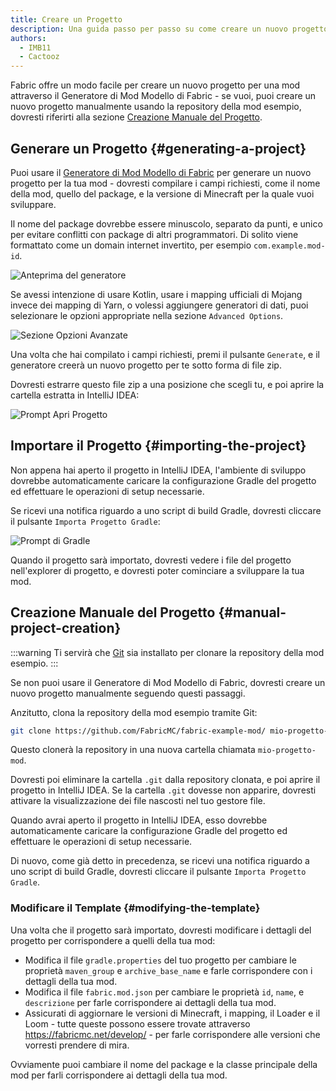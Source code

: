 ```yaml
---
title: Creare un Progetto
description: Una guida passo per passo su come creare un nuovo progetto per una mod con il generatore di mod modello di Fabric.
authors:
  - IMB11
  - Cactooz
---
```


Fabric offre un modo facile per creare un nuovo progetto per una mod attraverso il Generatore di Mod Modello di Fabric - se vuoi, puoi creare un nuovo progetto manualmente usando la repository della mod esempio, dovresti riferirti alla sezione [Creazione Manuale del Progetto](#creazione-manuale-del-progetto).

## Generare un Progetto {#generating-a-project}

Puoi usare il [Generatore di Mod Modello di Fabric](https://fabricmc.net/develop/template/) per generare un nuovo progetto per la tua mod - dovresti compilare i campi richiesti, come il nome della mod, quello del package, e la versione di Minecraft per la quale vuoi sviluppare.

Il nome del package dovrebbe essere minuscolo, separato da punti, e unico per evitare conflitti con package di altri programmatori. Di solito viene formattato come un domain internet invertito, per esempio `com.example.mod-id`.

![Anteprima del generatore](/assets/develop/getting-started/template-generator.png)

Se avessi intenzione di usare Kotlin, usare i mapping ufficiali di Mojang invece dei mapping di Yarn, o volessi aggiungere generatori di dati, puoi selezionare le opzioni appropriate nella sezione `Advanced Options`.

![Sezione Opzioni Avanzate](/assets/develop/getting-started/template-generator-advanced.png)

Una volta che hai compilato i campi richiesti, premi il pulsante `Generate`, e il generatore creerà un nuovo progetto per te sotto forma di file zip.

Dovresti estrarre questo file zip a una posizione che scegli tu, e poi aprire la cartella estratta in IntelliJ IDEA:

![Prompt Apri Progetto](/assets/develop/getting-started/open-project.png)

## Importare il Progetto {#importing-the-project}

Non appena hai aperto il progetto in IntelliJ IDEA, l'ambiente di sviluppo dovrebbe automaticamente caricare la configurazione Gradle del progetto ed effettuare le operazioni di setup necessarie.

Se ricevi una notifica riguardo a uno script di build Gradle, dovresti cliccare il pulsante `Importa Progetto Gradle`:

![Prompt di Gradle](/assets/develop/getting-started/gradle-prompt.png)

Quando il progetto sarà importato, dovresti vedere i file del progetto nell'explorer di progetto, e dovresti poter cominciare a sviluppare la tua mod.

## Creazione Manuale del Progetto {#manual-project-creation}

:::warning
Ti servirà che [Git](https://git-scm.com/) sia installato per clonare la repository della mod esempio.
:::

Se non puoi usare il Generatore di Mod Modello di Fabric, dovresti creare un nuovo progetto manualmente seguendo questi passaggi.

Anzitutto, clona la repository della mod esempio tramite Git:

```sh
git clone https://github.com/FabricMC/fabric-example-mod/ mio-progetto-mod
```

Questo clonerà la repository in una nuova cartella chiamata `mio-progetto-mod`.

Dovresti poi eliminare la cartella `.git` dalla repository clonata, e poi aprire il progetto in IntelliJ IDEA. Se la cartella `.git` dovesse non apparire, dovresti attivare la visualizzazione dei file nascosti nel tuo gestore file.

Quando avrai aperto il progetto in IntelliJ IDEA, esso dovrebbe automaticamente caricare la configurazione Gradle del progetto ed effettuare le operazioni di setup necessarie.

Di nuovo, come già detto in precedenza, se ricevi una notifica riguardo a uno script di build Gradle, dovresti cliccare il pulsante `Importa Progetto Gradle`.

### Modificare il Template {#modifying-the-template}

Una volta che il progetto sarà importato, dovresti modificare i dettagli del progetto per corrispondere a quelli della tua mod:

- Modifica il file `gradle.properties` del tuo progetto per cambiare le proprietà `maven_group` e `archive_base_name` e farle corrispondere con i dettagli della tua mod.
- Modifica il file `fabric.mod.json` per cambiare le proprietà `id`, `name`, e `descrizione` per farle corrispondere ai dettagli della tua mod.
- Assicurati di aggiornare le versioni di Minecraft, i mapping, il Loader e il Loom - tutte queste possono essere trovate attraverso <https://fabricmc.net/develop/> - per farle corrispondere alle versioni che vorresti prendere di mira.

Ovviamente puoi cambiare il nome del package e la classe principale della mod per farli corrispondere ai dettagli della tua mod.
